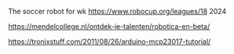 The soccer robot for wk https://www.robocup.org/leagues/18 2024 

https://mendelcollege.nl/ontdek-je-talenten/robotica-en-beta/







https://tronixstuff.com/2011/08/26/arduino-mcp23017-tutorial/
